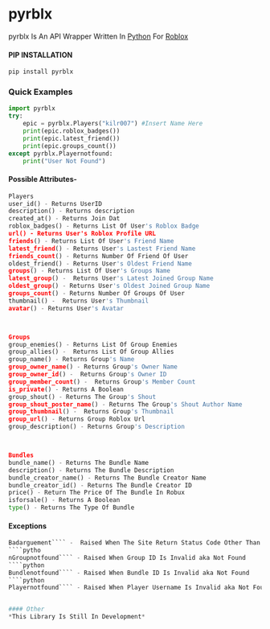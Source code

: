 # **pyrblx**


pyrblx Is An API Wrapper Written In [Python](https://www.python.org/) For [Roblox](https://www.roblox.com)
#### PIP INSTALLATION
``pip install pyrblx``
###  Quick Examples
````python
import pyrblx 
try:
    epic = pyrblx.Players("kilr007") #Insert Name Here
    print(epic.roblox_badges())
    print(epic.latest_friend())
    print(epic.groups_count())
except pyrblx.Playernotfound:
    print("User Not Found")

````
#### Possible Attributes-
````python
Players
user_id() - Returns UserID
description() - Returns description
created_at() - Returns Join Dat
roblox_badges() - Returns List Of User's Roblox Badge
url() - Returns User's Roblox Profile URL
friends() - Returns List Of User's Friend Name
latest_friend() - Returns User's Lastest Friend Name 
friends_count() - Returns Number Of Friend Of User
oldest_friend() - Returns User's Oldest Friend Name  
groups() - Returns List Of User's Groups Name
latest_group() -  Returns User's Latest Joined Group Name 
oldest_group() - Returns User's Oldest Joined Group Name 
groups_count() - Returns Number Of Groups Of User
thumbnail() -  Returns User's Thumbnail
avatar() - Returns User's Avatar



Groups
group_enemies() - Returns List Of Group Enemies
group_allies() -  Returns List Of Group Allies
group_name() - Returns Group's Name
group_owner_name() - Returns Group's Owner Name
group_owner_id() -  Returns Group's Owner ID
group_member_count() -  Returns Group's Member Count
is_private() - Returns A Boolean 
group_shout() - Returns The Group's Shout
group_shout_poster_name() - Returns The Group's Shout Author Name
group_thumbnail() -  Returns Group's Thumbnail
group_url() - Returns Group Roblox Url
group_description() - Returns Group's Description



Bundles
bundle_name() - Returns The Bundle Name
description() - Returns The Bundle Description
bundle_creator_name() - Returns The Bundle Creator Name
bundle_creator_id() - Returns The Bundle Creator ID
price() - Return The Price Of The Bundle In Robux
isforsale() - Returns A Boolean
type() - Returns The Type Of Bundle
````
#### Exceptions 
````python
Badarguement```` -  Raised When The Site Return Status Code Other Than 200  
````pytho
nGroupnotfound```` - Raised When Group ID Is Invalid aka Not Found  
````python
Bundlenotfound```` - Raised When Bundle ID Is Invalid aka Not Found  
````python
Playernotfound```` - Raised When Player Username Is Invalid aka Not Found  


#### Other
*This Library Is Still In Development*














